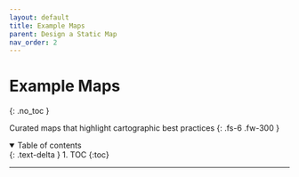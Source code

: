 ```yaml
---
layout: default
title: Example Maps
parent: Design a Static Map
nav_order: 2
---
```


# Example Maps
{: .no_toc }

Curated maps that highlight cartographic best practices
{: .fs-6 .fw-300 }

<details open markdown="block">
  <summary>
    Table of contents
  </summary>
  {: .text-delta }
1. TOC
{:toc}
</details>

---
